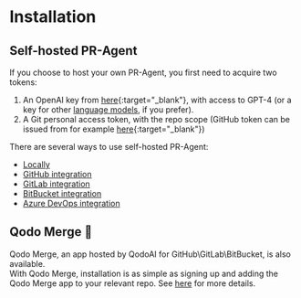 # Installation

## Self-hosted PR-Agent
If you choose to host your own PR-Agent, you first need to acquire two tokens:

1. An OpenAI key from [here](https://platform.openai.com/api-keys){:target="_blank"}, with access to GPT-4 (or a key for other [language models](https://qodo-merge-docs.qodo.ai/usage-guide/changing_a_model/), if you prefer).
2. A Git personal access token, with the repo scope (GitHub token can be issued from for example [here](https://github.com/settings/tokens){:target="_blank"})

There are several ways to use self-hosted PR-Agent:

- [Locally](./locally.md)
- [GitHub integration](./github.md)
- [GitLab integration](./gitlab.md)
- [BitBucket integration](./bitbucket.md)
- [Azure DevOps integration](./azure.md)

## Qodo Merge 💎
Qodo Merge, an app hosted by QodoAI for GitHub\GitLab\BitBucket, is also available.
<br>
With Qodo Merge, installation is as simple as signing up and adding the Qodo Merge app to your relevant repo.
See [here](https://qodo-merge-docs.qodo.ai/installation/qodo_merge/) for more details.
